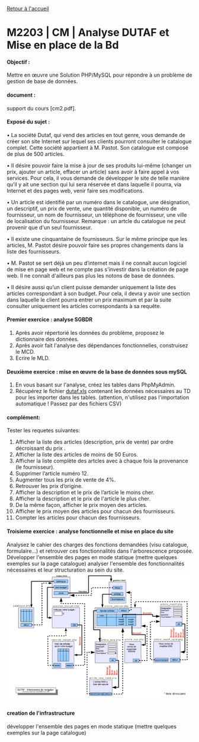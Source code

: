 [Retour à l'accueil](README.md)

# M2203 | CM | Analyse DUTAF et Mise en place de la Bd


#### Objectif :
Mettre en œuvre une Solution PHP/MySQL pour répondre à un problème de gestion de base de données.

#### document :
support du cours [cm2.pdf].

#### Exposé du sujet :
• La société Dutaf, qui vend des articles en tout genre, vous demande de créer son site Internet sur lequel ses
clients pourront consulter le catalogue complet. Cette société appartient à M. Pastot. Son catalogue est
composé de plus de 500 articles.

• II désire pouvoir faire la mise à jour de ses produits lui-même (changer un prix, ajouter un article, effacer un
article) sans avoir à faire appel à vos services. Pour cela, il vous demande de développer le site de telle manière
qu’il y ait une section qui lui sera réservée et dans laquelle il pourra, via Internet et des pages web, venir faire
ses modifications.

• Un article est identifié par un numéro dans le catalogue, une désignation, un descriptif, un prix de vente, une
quantité disponible, un numéro de fournisseur, un nom de fournisseur, un téléphone de fournisseur, une ville
de localisation du fournisseur. Remarque : un artcle du catalogue ne peut provenir que d'un seul fournisseur.

• II existe une cinquantaine de fournisseurs. Sur le même principe que les articles, M. Pastot désire pouvoir
faire ses propres changements dans la liste des fournisseurs.

• M. Pastot se sert déjà un peu d’internet mais il ne connaît aucun logiciel de mise en page web et ne compte
pas s'investir dans la création de page web. II ne connaît d'ailleurs pas plus les notons de base de données.

• II désire aussi qu’un client puisse demander uniquement la liste des articles correspondant à son budget. Pour
cela, il devra y avoir une section dans laquelle le client pourra entrer un prix maximum et par la suite consulter
uniquement les articles correspondants à sa requête.

#### Premier exercice : analyse SGBDR
1. Après avoir répertorié les données du problème, proposez le dictionnaire des données.
2. Après avoir fait l'analyse des dépendances fonctionnelles, construisez le MCD.
3. Ecrire le MLD.

#### Deuxième exercice : mise en œuvre de la base de données sous mySQL
1. En vous basant sur l'analyse, créez les tables dans PhpMyAdmin.
2. Récupérez le fichier [dutaf.xls](dutaf.xls) contenant les données nécessaires au TD pour les importer dans les
tables. (attention, n'utilisez pas l'importation automatique ! Passez par des fichiers CSV)

#### complément:
Tester les requetes suivantes:
1. Afficher la liste des articles (description, prix de vente) par ordre décroissant du prix .
2. Afficher la liste des articles de moins de 50 Euros.
3. Afficher la liste complète des artcles avec à chaque fois la provenance (le fournisseur).
4. Supprimer l’article numéro 12.
5. Augmenter tous les prix de vente de 4%.
6. Retrouver les prix d’origine.
7. Afficher la description et le prix de l’article le moins cher.
8. Afficher la description et le prix de l'article le plus cher.
9. De la même façon, afficher le prix moyen des articles.
10. Afficher le prix moyen des articles pour chacun des fournisseurs.
11. Compter les articles pour chacun des fournisseurs.

#### Troisieme exercice : analyse fonctionnelle et mise en place du site 
Analysez le cahier des charges des fonctions demandées (visu catalogue, formulaire...) et retrouver ces
fonctionnalités dans l'arborescence proposée.
Développer l'ensemble des pages en mode statique (mettre quelques exemples sur la page catalogue) 
analyser l'ensemble des fonctionnalités nécessaires et leur structuration au sein du site.
![GitHub Logo](/plan2.jpg)


#### creation de l'infrastructure
développer l'ensemble des pages en mode statique (mettre quelques exemples sur la page catalogue)


